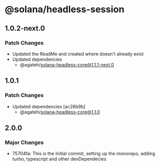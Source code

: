 # @solana/headless-session

## 1.0.2-next.0

### Patch Changes

- Updated the ReadMe and created where doesn't already exist
- Updated dependencies
  - @agateh/solana-headless-core@1.1.1-next.0

## 1.0.1

### Patch Changes

- Updated dependencies [ac26b9b]
  - @agateh/solana-headless-core@1.1.0

## 2.0.0

### Major Changes

- 75704fa: This is the Initial commit, setting up the monorepo, adding turbo, typescript and other devDependecies
